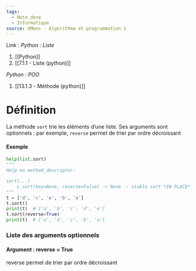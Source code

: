 ```yaml
---
tags:
  - Note_done
  - Informatique
source: UMons - Algorithme et programmation 1
---
```


Link : 
_Python : Liste_
1. [[Python]]
2. [[7.1.1 - Liste (python)]]

_Python : POO_
1. [[13.1.3 - Méthode (python)]]

# Définition
La méthode `sort` trie les éléments d’une liste.
Ses arguments sont optionnels : par exemple, `reverse` permet de trier par ordre décroissant

#### Exemple 
```python
help(list.sort) 
"""
Help on method_descriptor: 

sort(...) 
	L.sort(key=None, reverse=False) -> None -- stable sort *IN PLACE*
"""
t = ['d', 'c', 'e', 'b', 'a'] 
t.sort() 
print(t)  # ['a', 'b', 'c', 'd', 'e'] 
t.sort(reverse=True) 
print(t)  # ['e', 'd', 'c', 'b', 'a']
```

### Liste des arguments optionnels
#### Argument : reverse = True
reverse permet de trier par ordre décroissant